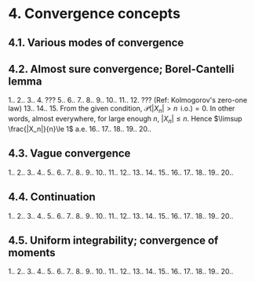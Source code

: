 # 4. Convergence concepts

## 4.1. Various modes of convergence
## 4.2. Almost sure convergence; Borel-Cantelli lemma

1..
2..
3..
4. ???
5..
6..
7..
8..
9..
10..
11..
12. ??? (Ref: Kolmogorov's zero-one law)
13..
14..
15. From the given condition, $\mathscr P(|X_n|>n \,\text{ i.o.})=0$. In other words, almost everywhere, for large enough $n$, $|X_n|\le n$. Hence $\limsup \frac{|X_n|}{n}\le 1$ a.e.
16..
17..
18..
19..
20..

## 4.3. Vague convergence
1..
2..
3..
4..
5..
6..
7..
8..
9..
10..
11..
12..
13..
14..
15..
16..
17..
18..
19..
20..


## 4.4. Continuation
1..
2..
3..
4..
5..
6..
7..
8..
9..
10..
11..
12..
13..
14..
15..
16..
17..
18..
19..
20..

## 4.5. Uniform integrability; convergence of moments

1..
2..
3..
4..
5..
6..
7..
8..
9..
10..
11..
12..
13..
14..
15..
16..
17..
18..
19..
20..
